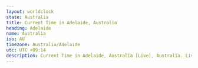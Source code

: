```yaml
---
layout: worldclock
state: Australia
title: Current Time in Adelaide, Australia
heading: Adelaide
name: Australia
iso: AU
timezone: Australia/Adelaide
utc: UTC +09:14
description: Current Time in Adelaide, Australia [Live], Australia. Live update now time in Adelaide, timezone Australia/Adelaide, UTC +09:14, Country ISO code & Current Local Time.
---
```


